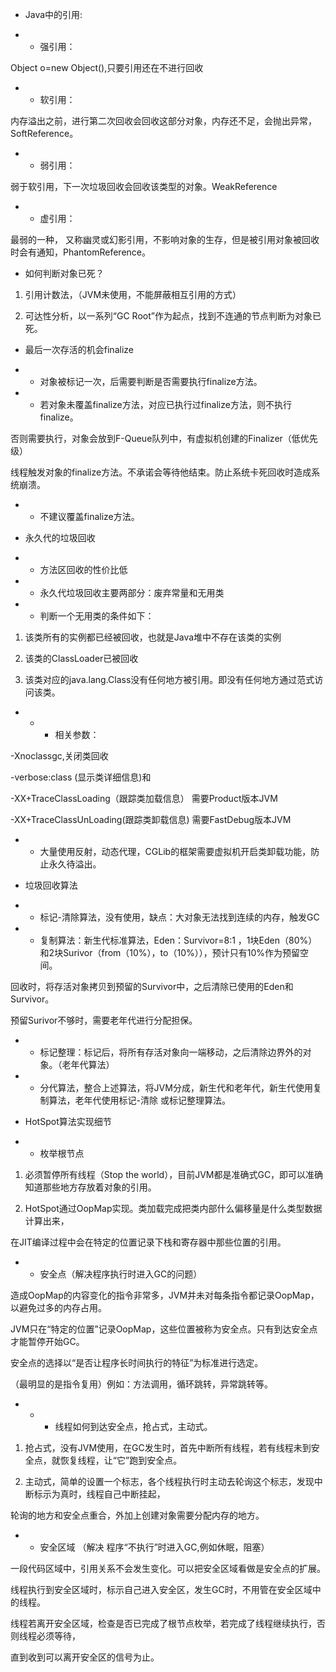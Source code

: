 - Java中的引用:

- - 强引用：

 Object o=new Object\(\),只要引用还在不进行回收

- - 软引用：

 内存溢出之前，进行第二次回收会回收这部分对象，内存还不足，会抛出异常， SoftReference。

- - 弱引用：

 弱于软引用，下一次垃圾回收会回收该类型的对象。WeakReference

- - 虚引用：

 最弱的一种， 又称幽灵或幻影引用，不影响对象的生存，但是被引用对象被回收时会有通知，PhantomReference。

- 如何判断对象已死？

 1. 引用计数法，（JVM未使用，不能屏蔽相互引用的方式）

 2. 可达性分析，以一系列“GC Root”作为起点，找到不连通的节点判断为对象已死。

  


- 最后一次存活的机会finalize

 - - 对象被标记一次，后需要判断是否需要执行finalize方法。

 - - 若对象未覆盖finalize方法，对应已执行过finalize方法，则不执行finalize。

 否则需要执行，对象会放到F-Queue队列中，有虚拟机创建的Finalizer（低优先级）

 线程触发对象的finalize方法。不承诺会等待他结束。防止系统卡死回收时造成系统崩溃。

 - - 不建议覆盖finalize方法。

- 永久代的垃圾回收

- - 方法区回收的性价比低

- - 永久代垃圾回收主要两部分：废弃常量和无用类

- - 判断一个无用类的条件如下：

 1. 该类所有的实例都已经被回收，也就是Java堆中不存在该类的实例

 2. 该类的ClassLoader已被回收

 3. 该类对应的java.lang.Class没有任何地方被引用。即没有任何地方通过范式访问该类。

- - - 相关参数：

 -Xnoclassgc,关闭类回收

 -verbose:class \(显示类详细信息\)和

 -XX+TraceClassLoading（跟踪类加载信息） 需要Product版本JVM

 -XX+TraceClassUnLoading\(跟踪类卸载信息\) 需要FastDebug版本JVM

- - 大量使用反射，动态代理，CGLib的框架需要虚拟机开启类卸载功能，防止永久待溢出。

  


- 垃圾回收算法

- - 标记-清除算法，没有使用，缺点：大对象无法找到连续的内存，触发GC

- - 复制算法：新生代标准算法，Eden：Survivor=8:1 ，1块Eden（80%）和2块Surivor（from（10%），to（10%）），预计只有10%作为预留空间。

 回收时，将存活对象拷贝到预留的Survivor中，之后清除已使用的Eden和Survivor。

 预留Surivor不够时，需要老年代进行分配担保。

- - 标记整理：标记后，将所有存活对象向一端移动，之后清除边界外的对象。（老年代算法）

- - 分代算法，整合上述算法，将JVM分成，新生代和老年代，新生代使用复制算法，老年代使用标记-清除 或标记整理算法。

- HotSpot算法实现细节

- - 枚举根节点

 1. 必须暂停所有线程（Stop the world），目前JVM都是准确式GC，即可以准确知道那些地方存放着对象的引用。

 2. HotSpot通过OopMap实现。类加载完成把类内部什么偏移量是什么类型数据计算出来，

 在JIT编译过程中会在特定的位置记录下栈和寄存器中那些位置的引用。

- - 安全点（解决程序执行时进入GC的问题）

 造成OopMap的内容变化的指令非常多，JVM并未对每条指令都记录OopMap，以避免过多的内存占用。

 JVM只在“特定的位置”记录OopMap，这些位置被称为安全点。只有到达安全点才能暂停开始GC。

 安全点的选择以“是否让程序长时间执行的特征”为标准进行选定。

 （最明显的是指令复用）例如：方法调用，循环跳转，异常跳转等。

- - - 线程如何到达安全点，抢占式，主动式。

 1. 抢占式，没有JVM使用，在GC发生时，首先中断所有线程，若有线程未到安全点，就恢复线程，让“它”跑到安全点。

 2. 主动式，简单的设置一个标志，各个线程执行时主动去轮询这个标志，发现中断标示为真时，线程自己中断挂起，

 轮询的地方和安全点重合，外加上创建对象需要分配内存的地方。

- - 安全区域 （解决 程序“不执行”时进入GC,例如休眠，阻塞）

 一段代码区域中，引用关系不会发生变化。可以把安全区域看做是安全点的扩展。

 线程执行到安全区域时，标示自己进入安全区，发生GC时，不用管在安全区域中的线程。

 线程若离开安全区域，检查是否已完成了根节点枚举，若完成了线程继续执行，否则线程必须等待，

 直到收到可以离开安全区的信号为止。

  


  


  


  


  


  


